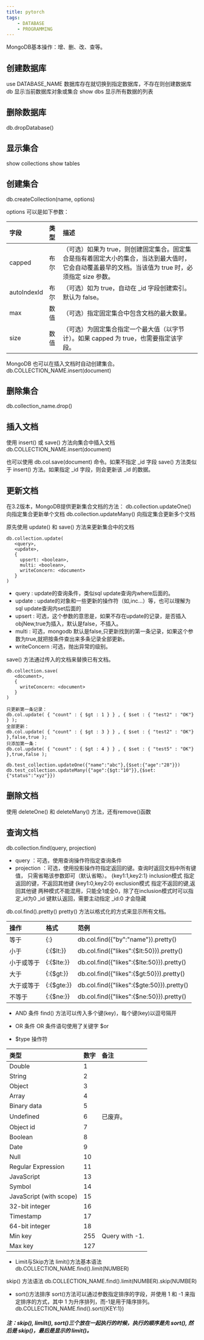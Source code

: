 ```yaml
---
title: pytorch 		
tags:  	
    - DATABASE
    - PROGRAMMING
---
```

MongoDB基本操作：增、删、改、查等。
<!--more-->

## 创建数据库
use DATABASE_NAME 数据库存在就切换到指定数据库，不存在则创建数据库
db 显示当前数据库对象或集合
show dbs 显示所有数据的列表

## 删除数据库
db.dropDatabase()

## 显示集合
show collections
show tables

## 创建集合
db.createCollection(name, options)

options 可以是如下参数：

|字段|类型|描述|
|:---|:---|:---|
|capped			|布尔		|（可选）如果为 true，则创建固定集合。固定集合是指有着固定大小的集合，当达到最大值时，它会自动覆盖最早的文档。当该值为 true 时，必须指定 size 参数。|
|autoIndexId	|布尔		|（可选）如为 true，自动在 _id 字段创建索引。默认为 false。|
|max			|数值		|（可选）指定固定集合中包含文档的最大数量。|
|size			|数值		|（可选）为固定集合指定一个最大值（以字节计）。如果 capped 为 true，也需要指定该字段。|



MongoDB 也可以在插入文档时自动创建集合。
db.COLLECTION_NAME.insert(document)

## 删除集合
db.collection_name.drop()

## 插入文档
使用 insert() 或 save() 方法向集合中插入文档
db.COLLECTION_NAME.insert(document)

也可以使用 db.col.save(document) 命令。如果不指定 _id 字段 save() 方法类似于 insert() 方法。如果指定 _id 字段，则会更新该 _id 的数据。


## 更新文档

在3.2版本，MongoDB提供更新集合文档的方法：
db.collection.updateOne() 向指定集合更新单个文档
db.collection.updateMany() 向指定集合更新多个文档

原先使用 update() 和 save() 方法来更新集合中的文档

```
db.collection.update(
   <query>,
   <update>,
   {
     upsert: <boolean>,
     multi: <boolean>,
     writeConcern: <document>
   }
)
```

* query : update的查询条件，类似sql update查询内where后面的。
* update : update的对象和一些更新的操作符（如$,$inc...）等，也可以理解为sql update查询内set后面的
* upsert : 可选，这个参数的意思是，如果不存在update的记录，是否插入objNew,true为插入，默认是false，不插入。
* multi : 可选，mongodb 默认是false,只更新找到的第一条记录，如果这个参数为true,就把按条件查出来多条记录全部更新。
* writeConcern :可选，抛出异常的级别。

save() 方法通过传入的文档来替换已有文档。

```
db.collection.save(
   <document>,
   {
     writeConcern: <document>
   }
)
```

```
只更新第一条记录：
db.col.update( { "count" : { $gt : 1 } } , { $set : { "test2" : "OK"} } );
全部更新：
db.col.update( { "count" : { $gt : 3 } } , { $set : { "test2" : "OK"} },false,true );
只添加第一条：
db.col.update( { "count" : { $gt : 4 } } , { $set : { "test5" : "OK"} },true,false );

db.test_collection.updateOne({"name":"abc"},{$set:{"age":"28"}})
db.test_collection.updateMany({"age":{$gt:"10"}},{$set:{"status":"xyz"}})
```

## 删除文档
使用 deleteOne() 和 deleteMany() 方法，还有remove()函数

## 查询文档
db.collection.find(query, projection)
* query ：可选，使用查询操作符指定查询条件
* projection ：可选，使用投影操作符指定返回的键。查询时返回文档中所有键值， 只需省略该参数即可（默认省略）。
{key1:1,key2:1}  inclusion模式 指定返回的键，不返回其他键
{key1:0,key2:0}  exclusion模式 指定不返回的键,返回其他键
两种模式不能混用，只能全1或全0，除了在inclusion模式时可以指定_id为0
_id 键默认返回，需要主动指定 _id:0 才会隐藏


db.col.find().pretty()
pretty() 方法以格式化的方式来显示所有文档。

|操作|格式|范例|
|:---|:---|:---|
|等于		|{<key>:<value>}			|db.col.find({"by":"name"}).pretty()|
|小于		|{<key>:{$lt:<value>}}		|db.col.find({"likes":{$lt:50}}).pretty()|
|小于或等于	|{<key>:{$lte:<value>}}		|db.col.find({"likes":{$lte:50}}).pretty()|
|大于		|{<key>:{$gt:<value>}}		|db.col.find({"likes":{$gt:50}}).pretty()|
|大于或等于	|{<key>:{$gte:<value>}}		|db.col.find({"likes":{$gte:50}}).pretty()|
|不等于		|{<key>:{$ne:<value>}}		|db.col.find({"likes":{$ne:50}}).pretty()|

* AND 条件
find() 方法可以传入多个键(key)，每个键(key)以逗号隔开

* OR 条件
OR 条件语句使用了关键字 $or

* $type 操作符

|类型|数字|备注|
|:---|:---|:---|
|Double					|1	 	||
|String					|2	 	||
|Object					|3	 	||
|Array					|4	 	||
|Binary data				|5	 	||
|Undefined				|6		|已废弃。|
|Object id				|7	 	||
|Boolean					|8	 	||
|Date					|9	 	||
|Null					|10	 	||
|Regular Expression		|11	 	||
|JavaScript				|13	 	||
|Symbol					|14	 	||
|JavaScript (with scope)	|15	 	||
|32-bit integer			|16	 	||
|Timestamp				|17	 	||
|64-bit integer			|18	 	||
|Min key					|255	|Query with -1.|
|Max key					|127	| |



* Limit与Skip方法
limit()方法基本语法
db.COLLECTION_NAME.find().limit(NUMBER)

skip() 方法语法
db.COLLECTION_NAME.find().limit(NUMBER).skip(NUMBER)

* sort()方法排序
sort()方法可以通过参数指定排序的字段，并使用 1 和 -1 来指定排序的方式，其中 1 为升序排列，而-1是用于降序排列。
db.COLLECTION_NAME.find().sort({KEY:1})

##### 注：skip(), limilt(), sort()三个放在一起执行的时候，执行的顺序是先 sort(), 然后是 skip()，最后是显示的 limit()。